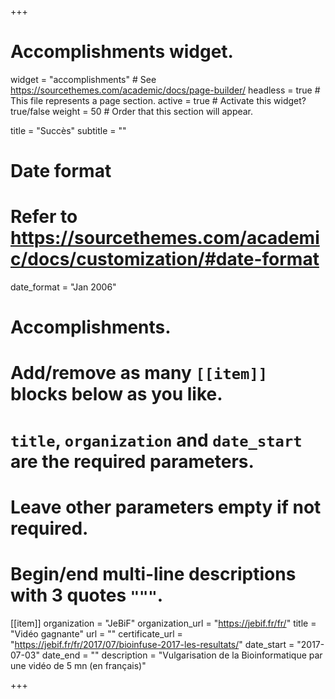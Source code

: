 +++
# Accomplishments widget.
widget = "accomplishments"  # See https://sourcethemes.com/academic/docs/page-builder/
headless = true  # This file represents a page section.
active = true  # Activate this widget? true/false
weight = 50  # Order that this section will appear.

title = "Succès"
subtitle = ""

# Date format
#   Refer to https://sourcethemes.com/academic/docs/customization/#date-format
date_format = "Jan 2006"

# Accomplishments.
#   Add/remove as many `[[item]]` blocks below as you like.
#   `title`, `organization` and `date_start` are the required parameters.
#   Leave other parameters empty if not required.
#   Begin/end multi-line descriptions with 3 quotes `"""`.

[[item]]
  organization = "JeBiF"
  organization_url = "https://jebif.fr/fr/"
  title = "Vidéo gagnante"
  url = ""
  certificate_url = "https://jebif.fr/fr/2017/07/bioinfuse-2017-les-resultats/"
  date_start = "2017-07-03"
  date_end = ""
  description = "Vulgarisation de la Bioinformatique par une vidéo de 5 mn (en français)"


+++
